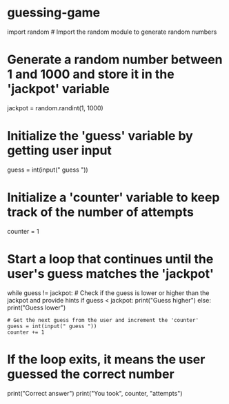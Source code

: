 # guessing-game
import random  # Import the random module to generate random numbers

# Generate a random number between 1 and 1000 and store it in the 'jackpot' variable
jackpot = random.randint(1, 1000)

# Initialize the 'guess' variable by getting user input
guess = int(input(" guess "))

# Initialize a 'counter' variable to keep track of the number of attempts
counter = 1

# Start a loop that continues until the user's guess matches the 'jackpot'
while guess != jackpot:
    # Check if the guess is lower or higher than the jackpot and provide hints
    if guess < jackpot:
        print("Guess higher")
    else:
        print("Guess lower")
        
    # Get the next guess from the user and increment the 'counter'
    guess = int(input(" guess "))
    counter += 1

# If the loop exits, it means the user guessed the correct number
print("Correct answer")
print("You took", counter, "attempts")

